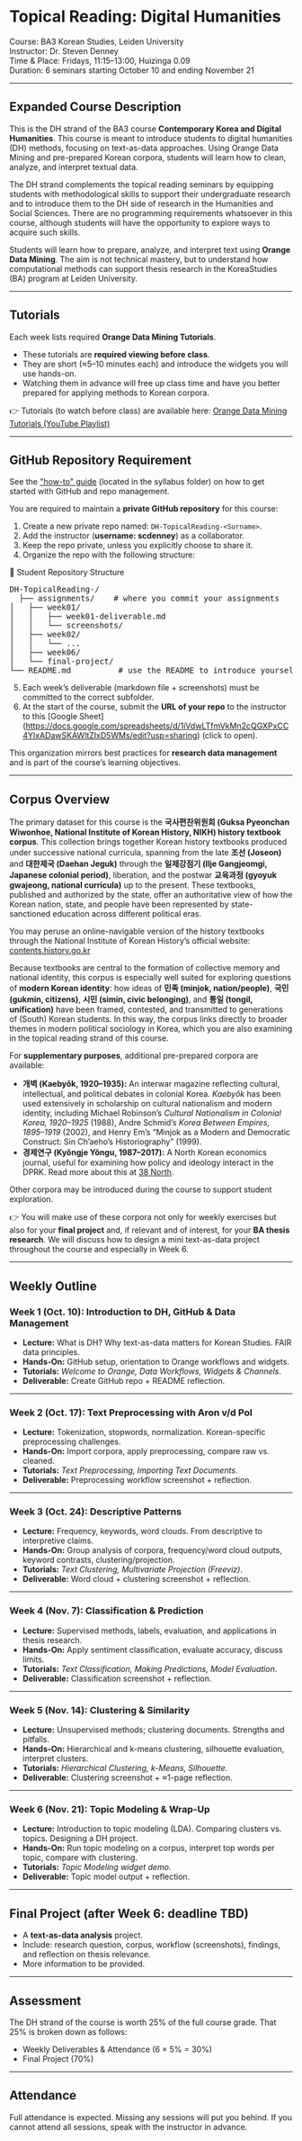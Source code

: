 # Topical Reading: Digital Humanities  
Course: BA3 Korean Studies, Leiden University  
Instructor: Dr. Steven Denney  
Time & Place: Fridays, 11:15–13:00, Huizinga 0.09  
Duration: 6 seminars starting October 10 and ending November 21

---

## Expanded Course Description
This is the DH strand of the BA3 course **Contemporary Korea and Digital Humanities**. This course is meant to introduce students to digital humanities (DH) methods, focusing on text-as-data approaches. Using Orange Data Mining and pre-prepared Korean corpora, students will learn how to clean, analyze, and interpret textual data.  

The DH strand complements the topical reading seminars by equipping students with methodological skills to support their undergraduate research and to introduce them to the DH side of research in the Humanities and Social Sciences. There are no programming requirements whatsoever in this course, although students will have the opportunity to explore ways to acquire such skills.

Students will learn how to prepare, analyze, and interpret text using **Orange Data Mining**. The aim is not technical mastery, but to understand how computational methods can support thesis research in the KoreaStudies (BA) program at Leiden University.

---

## Tutorials  
Each week lists required **Orange Data Mining Tutorials**.  
- These tutorials are **required viewing before class**.  
- They are short (≈5–10 minutes each) and introduce the widgets you will use hands-on.  
- Watching them in advance will free up class time and have you better prepared for applying methods to Korean corpora.

👉 Tutorials (to watch before class) are available here: [Orange Data Mining Tutorials (YouTube Playlist)](https://www.youtube.com/playlist?list=PLmNPvQr9Tf-ZSDLwOzxpvY-HrE0yv-8Fy)

---

## GitHub Repository Requirement  
See the ["how-to" guide](repo_how-to.md) (located in the syllabus folder) on how to get started with GitHub and repo management.

You are required to maintain a **private GitHub repository** for this course:  

1. Create a new private repo named: `DH-TopicalReading-<Surname>`.  
2. Add the instructor (**username: scdenney**) as a collaborator.  
3. Keep the repo private, unless you explicitly choose to share it.  
4. Organize the repo with the following structure:

📂 Student Repository Structure
<pre>
DH-TopicalReading-<Surname>/
  ├── assignments/    # where you commit your assignments
│   ├── week01/
│   │   ├── week01-deliverable.md
│   │   └── screenshots/
│   ├── week02/
│   │   └── ...
│   ├── week06/
│   └── final-project/
└── README.md          # use the README to introduce yourself and what your repo will do for you
</pre>

5. Each week’s deliverable (markdown file + screenshots) must be committed to the correct subfolder.  
6. At the start of the course, submit the **URL of your repo** to the instructor to this [Google Sheet] (https://docs.google.com/spreadsheets/d/1iVdwLTfmVkMn2cQGXPxCC4YIxADawSKAWltZIxD5WMs/edit?usp=sharing) (click to open).

This organization mirrors best practices for **research data management** and is part of the course’s learning objectives.  

---

## Corpus Overview

The primary dataset for this course is the **국사편찬위원회 (Guksa Pyeonchan Wiwonhoe, National Institute of Korean History, NIKH) history textbook corpus**. This collection brings together Korean history textbooks produced under successive national curricula, spanning from the late **조선 (Joseon)** and **대한제국 (Daehan Jeguk)** through the **일제강점기 (Ilje Gangjeomgi, Japanese colonial period)**, liberation, and the postwar **교육과정 (gyoyuk gwajeong, national curricula)** up to the present. These textbooks, published and authorized by the state, offer an authoritative view of how the Korean nation, state, and people have been represented by state-sanctioned education across different political eras.  

You may peruse an online-navigable version of the history textbooks through the National Institute of Korean History’s official website: [contents.history.go.kr](https://contents.history.go.kr/front/ta/main.do)  

Because textbooks are central to the formation of collective memory and national identity, this corpus is especially well suited for exploring questions of **modern Korean identity**: how ideas of **민족 (minjok, nation/people)**, **국민 (gukmin, citizens)**, **시민 (simin, civic belonging)**, and **통일 (tongil, unification)** have been framed, contested, and transmitted to generations of (South) Korean students. In this way, the corpus links directly to broader themes in modern political sociology in Korea, which you are also examining in the topical reading strand of this course.  

For **supplementary purposes**, additional pre-prepared corpora are available:  
- **개벽 (Kaebyŏk, 1920–1935):** An interwar magazine reflecting cultural, intellectual, and political debates in colonial Korea. *Kaebyŏk* has been used extensively in scholarship on cultural nationalism and modern identity, including Michael Robinson’s *Cultural Nationalism in Colonial Korea, 1920–1925* (1988), Andre Schmid’s *Korea Between Empires, 1895–1919* (2002), and Henry Em’s “Minjok as a Modern and Democratic Construct: Sin Ch’aeho’s Historiography” (1999).  
- **경제연구 (Kyŏngje Yŏngu, 1987–2017):** A North Korean economics journal, useful for examining how policy and ideology interact in the DPRK. Read more about this at [38 North](https://www.38north.org/2025/05/in-memoriam-kyongje-yongu/).  

Other corpora may be introduced during the course to support student exploration.  

👉 You will make use of these corpora not only for weekly exercises but also for your **final project** and, if relevant and of interest, for your **BA thesis research**. We will discuss how to design a mini text-as-data project throughout the course and especially in Week 6.  


---

## Weekly Outline

### Week 1 (Oct. 10): Introduction to DH, GitHub & Data Management
- **Lecture:** What is DH? Why text-as-data matters for Korean Studies. FAIR data principles.  
- **Hands-On:** GitHub setup, orientation to Orange workflows and widgets.  
- **Tutorials:** *Welcome to Orange, Data Workflows, Widgets & Channels*.  
- **Deliverable:** Create GitHub repo + README reflection.  

---

### Week 2 (Oct. 17): Text Preprocessing with Aron v/d Pol
- **Lecture:** Tokenization, stopwords, normalization. Korean-specific preprocessing challenges.  
- **Hands-On:** Import corpora, apply preprocessing, compare raw vs. cleaned.  
- **Tutorials:** *Text Preprocessing, Importing Text Documents*.  
- **Deliverable:** Preprocessing workflow screenshot + reflection.  

---

### Week 3 (Oct. 24): Descriptive Patterns
- **Lecture:** Frequency, keywords, word clouds. From descriptive to interpretive claims.  
- **Hands-On:** Group analysis of corpora, frequency/word cloud outputs, keyword contrasts, clustering/projection.  
- **Tutorials:** *Text Clustering, Multivariate Projection (Freeviz)*.  
- **Deliverable:** Word cloud + clustering screenshot + reflection.  

---

### Week 4 (Nov. 7): Classification & Prediction
- **Lecture:** Supervised methods, labels, evaluation, and applications in thesis research.  
- **Hands-On:** Apply sentiment classification, evaluate accuracy, discuss limits.  
- **Tutorials:** *Text Classification, Making Predictions, Model Evaluation*.  
- **Deliverable:** Classification screenshot + reflection.  

---

### Week 5 (Nov. 14): Clustering & Similarity
- **Lecture:** Unsupervised methods; clustering documents. Strengths and pitfalls.  
- **Hands-On:** Hierarchical and k-means clustering, silhouette evaluation, interpret clusters.  
- **Tutorials:** *Hierarchical Clustering, k-Means, Silhouette*.  
- **Deliverable:** Clustering screenshot + ≈1-page reflection.  

---

### Week 6 (Nov. 21): Topic Modeling & Wrap-Up
- **Lecture:** Introduction to topic modeling (LDA). Comparing clusters vs. topics. Designing a DH project.  
- **Hands-On:** Run topic modeling on a corpus, interpret top words per topic, compare with clustering.  
- **Tutorials:** *Topic Modeling widget demo*.  
- **Deliverable:** Topic model output + reflection.  

---

## Final Project (after Week 6: deadline TBD)
- A **text-as-data analysis** project. 
- Include: research question, corpus, workflow (screenshots), findings, and reflection on thesis relevance.
- More information to be provided.

---

## Assessment
The DH strand of the course is worth 25% of the full course grade. That 25% is broken down as follows:
- Weekly Deliverables & Attendance (6 × 5% = 30%)  
- Final Project (70%)

---

## Attendance
Full attendance is expected. Missing any sessions will put you behind. If you cannot attend all sessions, speak with the instructor in advance.
